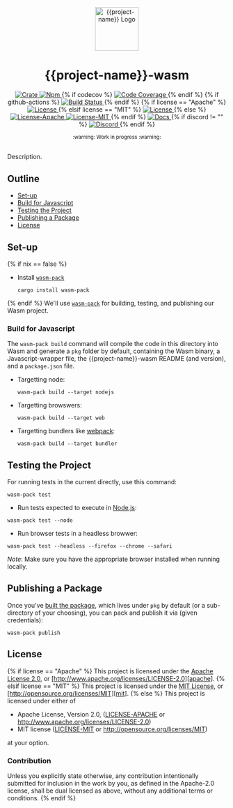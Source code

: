 <div align="center">
  <a href="https://github.com/{{github-name}}/{{project-name}}" target="_blank">
    <img src="https://raw.githubusercontent.com/{{github-name}}/{{project-name}}/main/assets/a_logo.png" alt="{{project-name}} Logo" width="100"></img>
  </a>

  <h1 align="center">{{project-name}}-wasm</h1>

  <p>
    <a href="https://crates.io/crates/{{project-name}}-wasm">
      <img src="https://img.shields.io/crates/v/{{project-name}}-wasm?label=crates" alt="Crate">
    </a>
    <a href="https://npmjs.com/package/{{project-name}}">
      <img src="https://img.shields.io/npm/v/{{project-name}}" alt="Npm">
    </a>{% if codecov %}
    <a href="https://codecov.io/gh/{{github-name}}/{{project-name}}">
      <img src="https://codecov.io/gh/{{github-name}}/{{project-name}}/branch/main/graph/badge.svg?token=SOMETOKEN" alt="Code Coverage"/>
    </a>{% endif %} {% if github-actions %}
    <a href="https://github.com/{{github-name}}/{{project-name}}/actions?query=">
      <img src="https://github.com/{{github-name}}/{{project-name}}/actions/workflows/tests_and_checks.yml/badge.svg" alt="Build Status">
    </a>{% endif %} {% if license == "Apache" %}
    <a href="https://github.com/{{github-name}}/{{project-name}}/blob/main/LICENSE">
      <img src="https://img.shields.io/badge/License-Apache%202.0-blue.svg" alt="License">
    </a>{% elsif license == "MIT" %}
    <a href="https://github.com/{{github-name}}/{{project-name}}/blob/main/LICENSE">
      <img src="https://img.shields.io/badge/License-MIT-blue.svg" alt="License">
    </a>{% else %}
    <a href="https://github.com/{{github-name}}/{{project-name}}/blob/main/LICENSE-APACHE">
      <img src="https://img.shields.io/badge/License-Apache%202.0-blue.svg" alt="License-Apache">
    </a>
    <a href="https://github.com/{{github-name}}/{{project-name}}/blob/main/LICENSE-MIT">
      <img src="https://img.shields.io/badge/License-MIT-blue.svg" alt="License-MIT">
    </a>{% endif %}
    <a href="https://docs.rs/{{project-name}}">
      <img src="https://img.shields.io/static/v1?label=Docs&message=docs.rs&color=blue" alt="Docs">
    </a>{% if discord != "" %}
    <a href="{{discord}}">
      <img src="https://img.shields.io/static/v1?label=Discord&message=join%20us!&color=mediumslateblue" alt="Discord">
    </a>{% endif %}
  </p>
</div>

<div align="center"><sub>:warning: Work in progress :warning:</sub></div>

##

Description.

## Outline

- [Set-up](#set-up)
- [Build for Javascript](#build-for-javascript)
- [Testing the Project](#testing-the-project)
- [Publishing a Package](#publishing-a-package)
- [License](#license)

## Set-up
{% if nix == false %}
- Install [`wasm-pack`][wasm-pack]

  ```console
  cargo install wasm-pack
  ```
{% endif %}
We'll use [`wasm-pack`][wasm-pack] for building, testing, and publishing
our Wasm project.

### Build for Javascript

The `wasm-pack build` command will compile the code in this directory into
Wasm and generate a `pkg` folder by default, containing the Wasm binary, a
Javascript-wrapper file, the {{project-name}}-wasm README (and version), and a
`package.json` file.

- Targetting node:

  ```console
  wasm-pack build --target nodejs
  ```

- Targetting browswers:

  ```console
  wasm-pack build --target web
  ```

- Targetting bundlers like [webpack][webpack]:

  ```console
  wasm-pack build --target bundler
  ```

## Testing the Project

For running tests in the current directly, use this command:

```console
wasm-pack test
```

- Run tests expected to execute in [Node.js][node-js]:

```console
wasm-pack test --node
```

- Run browser tests in a headless browwer:

```console
wasm-pack test --headless --firefox --chrome --safari
```

*Note*: Make sure you have the appropriate browser installed when running
locally.

## Publishing a Package

Once you've [built the package](#build-for-javascript), which lives under
`pkg` by default (or a sub-directory of your choosing), you can pack and
publish it via (given credentials):

```console
wasm-pack publish
```

## License
{% if license == "Apache" %}
This project is licensed under the [Apache License 2.0](./LICENSE), or
[http://www.apache.org/licenses/LICENSE-2.0][apache].
{% elsif license == "MIT" %}
This project is licensed under the [MIT License](./LICENSE),
or [http://opensource.org/licenses/MIT][mit].
{% else %}
This project is licensed under either of

- Apache License, Version 2.0, ([LICENSE-APACHE](./LICENSE-APACHE) or http://www.apache.org/licenses/LICENSE-2.0)
- MIT license ([LICENSE-MIT](./LICENSE-MIT) or http://opensource.org/licenses/MIT)

at your option.

### Contribution

Unless you explicitly state otherwise, any contribution intentionally
submitted for inclusion in the work by you, as defined in the Apache-2.0
license, shall be dual licensed as above, without any additional terms or
conditions.
{% endif %}

[apache]: https://www.apache.org/licenses/LICENSE-2.0
[mit]: http://opensource.org/licenses/MIT
[node-js]: https://nodejs.dev/en/
[wasm-pack]: https://rustwasm.github.io/docs/wasm-pack/
[webpack]: https://webpack.js.org/
